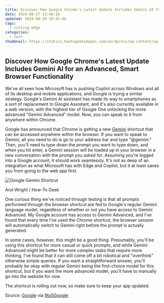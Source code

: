 ```yaml
---
title: Discover How Google Chrome's Latest Update Includes Gemini AI for an Advanced, Smart Browser Functionality
date: 2024-08-27 13:46:18
updated: 2024-08-29 10:41:46
tags:
  - cutting-edge
categories:
  - tech
thumbnail: https://static1.howtogeekimages.com/wordpress/wp-content/uploads/2024/02/google-bard-gemini-hero.jpg
---
```


## Discover How Google Chrome's Latest Update Includes Gemini AI for an Advanced, Smart Browser Functionality

We've all seen how Microsoft has is pushing Copilot across Windows and all of its desktop and mobile applications, and Google is trying a similar strategy. Google's Gemini AI assistant has made its way to smartphones as a sort of replacement to Google Assistant, and it's also currently available in a web version, with the highest tier of Google One unlocking the more advanced "Gemini Advanced" model. Now, you can speak to it from anywhere within Chrome.

 Google has announced that Chrome is getting a new [Gemini](https://youtube-lab.techidaily.com/24-unleash-creativity-without-breaking-the-bank-top-9-affordable-editors/) shortcut that can be accessed anywhere within the browser. If you want to speak to Gemini, all you need to do is go to your address bar and type "@gemini." Then, you'll need to type down the prompt you want to type down, and when you hit enter, a Gemini session will be loaded up in your browser in a new conversation with the prompt you asked for. Assuming you're logged into a Google account, it should work seamlessly. It's not as deep of an integration as what Microsoft has with Edge and Copilot, but it at least saves you from going to the web app first.

![Google Gemini Shortcut](https://static1.howtogeekimages.com/wordpress/wp-content/uploads/2024/05/google-gemini-shortcut.png) 

Arol Wright / How-To Geek

 One curious thing we've noticed through testing is that all prompts performed through the browser shortcut are fed to Google's regular Gemini language model, regardless of whether or not you have access to Gemini Advanced. My Google account has access to Gemini Advanced, and I've found that every time I've used the Chrome shortcut, the browser session will automatically switch to Gemini right before the prompt is actually generated.

 In some cases, however, this might be a good thing. Presumably, you'll be using this shortcut for more casual or quick prompts, and while Gemini Advanced might be better for more complex tasks that require more thinking, I've found that it can still come off a bit robotical and "overthink" otherwise simple queries. If you want a straightforward answer, you'll probably be okay with regular Gemini being the first-choice model for this shortcut, but if you want the more advanced model, you'll have to manually go into the website for now.

 The shortcut is rolling out now, so make sure to keep your app updated.

 Source: [Google](https://twitter.com/googlechrome/status/1785402781144093181) via [9to5Google](https://9to5google.com/2024/05/02/gemini-chrome-address-bar/)

<ins class="adsbygoogle"
     style="display:block"
     data-ad-format="autorelaxed"
     data-ad-client="ca-pub-7571918770474297"
     data-ad-slot="1223367746"></ins>



<ins class="adsbygoogle"
     style="display:block"
     data-ad-client="ca-pub-7571918770474297"
     data-ad-slot="8358498916"
     data-ad-format="auto"
     data-full-width-responsive="true"></ins>
